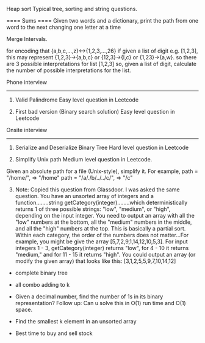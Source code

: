 Heap sort
Typical tree, sorting and string questions.

==== Sums ====
Given two words and a dictionary, print the path from one word to the next changing one letter at a time

Merge Intervals.

for encoding that {a,b,c,...,z}<->{1,2,3,...,26}
if given a list of digit e.g. [1,2,3], this may represent {1,2,3}->{a,b,c} or {12,3}->{l,c} or {1,23}->{a,w}. so there are 3 possible interpretations for list [1,2,3]
so, given a list of digit, calculate the number of possible interpretations for the list.


Phone interview
*********************
1. Valid Palindrome
Easy level question in Leetcode

2. First bad version (Binary search solution)
Easy level question in Leetcode

Onsite interview
**********************
1. Serialize and Deserialize Binary Tree
Hard level question in Leetcode

2. Simplify Unix path
Medium level question in Leetcode.

Given an absolute path for a file (Unix-style), simplify it.
For example,
path = "/home/", => "/home"
path = "/a/./b/../../c/", => "/c"

3. Note: Copied this question from Glassdoor. I was asked the same question.
You have an unsorted array of integers and a function........string getCategory(integer)........which deterministically returns 1 of three possible strings: "low", "medium", or "high", depending on the input integer. You need to output an array with all the "low" numbers at the bottom, all the "medium" numbers in the middle, and all the "high" numbers at the top. This is basically a partial sort. Within each category, the order of the numbers does not matter...For example, you might be give the array [5,7,2,9,1,14,12,10,5,3]. For input integers 1 - 3, getCategory(integer) returns "low", for 4 - 10 it returns "medium," and for 11 - 15 it returns "high". You could output an array (or modify the given array) that looks like this: [3,1,2,5,5,9,7,10,14,12]


- complete binary tree

- all combo adding to k

- Given a decimal number, find the number of 1s in its binary representation? Follow up: Can u solve this in O(1) run time and O(1) space.

- Find the smallest k element in an unsorted array

- Best time to buy and sell stock